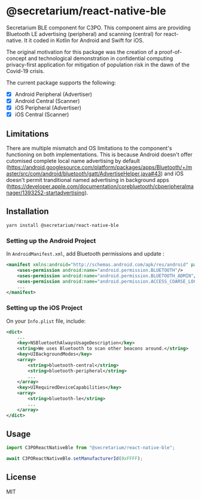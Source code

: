 # @secretarium/react-native-ble

Secretarium BLE component for C3PO.
This component aims are providing Bluetooth LE advertising (peripheral) and scanning (central) for react-native. It it coded in Kotlin for Android and Swift for iOS.

The original motivation for this package was the creation of a proof-of-concept and technological demonstration in confidential computing privacy-first application for mitigation of population risk in the dawn of the Covid-19 crisis.

The current package supports the following:

- [x] Android Peripheral (Advertiser)
- [x] Android Central (Scanner)
- [x] iOS Peripheral (Advertiser)
- [x] iOS Central (Scanner)

## Limitations

There are multiple mismatch and OS limitations to the component's functioning on both implementations. This is because Android doesn't offer cutomised complete local name advertising by default (https://android.googlesource.com/platform/packages/apps/Bluetooth/+/master/src/com/android/bluetooth/gatt/AdvertiseHelper.java#43) and iOS doesn't permit tranditional named advertising in background apps (https://developer.apple.com/documentation/corebluetooth/cbperipheralmanager/1393252-startadvertising).


## Installation

```sh
yarn install @secretarium/react-native-ble
```

### Setting up the Android Project

In `AndroidManifest.xml`, add Bluetooth permissions and update <uses-sdk/>:
```xml
<manifest xmlns:android="http://schemas.android.com/apk/res/android" package="com.secretarium.apps.c3po">
    <uses-permission android:name="android.permission.BLUETOOTH"/>
    <uses-permission android:name="android.permission.BLUETOOTH_ADMIN"/>
    <uses-permission android:name="android.permission.ACCESS_COARSE_LOCATION"/>
    ...
</manifest>

```

### Setting up the iOS Project

On your `Info.plist` file, include: 
```xml
<dict>
    ...
    <key>NSBluetoothAlwaysUsageDescription</key>
    <string>We uses Bluetooth to scan other beacons around.</string>
    <key>UIBackgroundModes</key>
    <array>
        <string>bluetooth-central</string>
        <string>bluetooth-peripheral</string>
        ...
    </array>
    <key>UIRequiredDeviceCapabilities</key>
    <array>
        <string>bluetooth-le</string>
        ...
    </array>
</dict>
```

## Usage

```js
import C3POReactNativeBle from "@secretarium/react-native-ble";

await C3POReactNativeBle.setManufacturerId(0xFFFF);
```

## License

MIT
